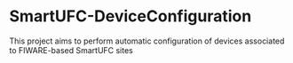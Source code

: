 # SmartUFC-DeviceConfiguration
This project aims to perform automatic configuration of devices associated to FIWARE-based SmartUFC sites
